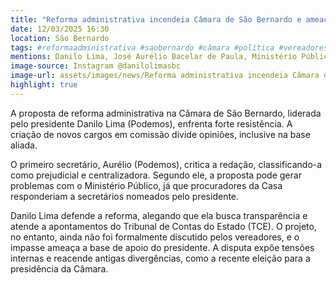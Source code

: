 ```yaml
---
title: "Reforma administrativa incendeia Câmara de São Bernardo e ameaça base de Danilo Lima"
date: 12/03/2025 16:30
location: São Bernardo
tags: #reformaadministrativa #saobernardo #câmara #política #vereadores #oposição #transparência #tribunaldecontas #poderlegislativo #gestãopública #abc360noticias
mentions: Danilo Lima, José Aurélio Bacelar de Paula, Ministério Público, Tribunal de Contas do Estado (TCE).
image-source: Instagram @danilolimasbc
image-url: assets/images/news/Reforma administrativa incendeia Câmara de São Bernardo e ameaça base de Danilo Lima.jpg
highlight: true
---
```


A proposta de reforma administrativa na Câmara de São Bernardo, liderada pelo presidente Danilo Lima (Podemos), enfrenta forte resistência. A criação de novos cargos em comissão divide opiniões, inclusive na base aliada.

O primeiro secretário, Aurélio (Podemos), critica a redação, classificando-a como prejudicial e centralizadora. Segundo ele, a proposta pode gerar problemas com o Ministério Público, já que procuradores da Casa responderiam a secretários nomeados pelo presidente.

Danilo Lima defende a reforma, alegando que ela busca transparência e atende a apontamentos do Tribunal de Contas do Estado (TCE). O projeto, no entanto, ainda não foi formalmente discutido pelos vereadores, e o impasse ameaça a base de apoio do presidente. A disputa expõe tensões internas e reacende antigas divergências, como a recente eleição para a presidência da Câmara.
